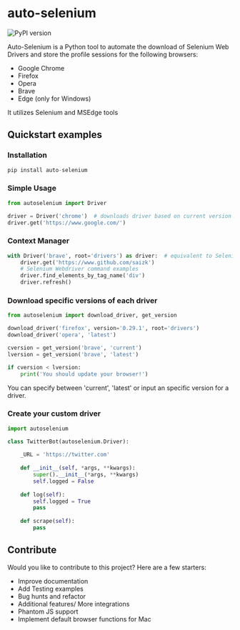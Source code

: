 # auto-selenium
![PyPI version](https://img.shields.io/pypi/v/auto-selenium)

Auto-Selenium is a Python tool to automate the download of Selenium Web Drivers and store the profile sessions for the following browsers:
* Google Chrome
* Firefox
* Opera
* Brave
* Edge (only for Windows)

It utilizes Selenium and MSEdge tools

## Quickstart examples
### Installation
```Python
pip install auto-selenium
```

### Simple Usage
```Python
from autoselenium import Driver

driver = Driver('chrome')  # downloads driver based on current version of the browser
driver.get('https://www.google.com/')
```

### Context Manager
```Python
with Driver('brave', root='drivers') as driver:  # equivalent to Selenium's WebDriver object
    driver.get('https://www.github.com/saizk')
    # Selenium Webdriver command examples
    driver.find_elements_by_tag_name('div')
    driver.refresh()
```

### Download specific versions of each driver
```Python
from autoselenium import download_driver, get_version

download_driver('firefox', version='0.29.1', root='drivers')
download_driver('opera', 'latest')

cversion = get_version('brave', 'current')
lversion = get_version('brave', 'latest')

if cversion < lversion:
    print('You should update your browser!')
```
You can specify between 'current', 'latest' or input an specific version for a driver.

### Create your custom driver
```Python
import autoselenium

class TwitterBot(autoselenium.Driver):
    
    _URL = 'https://twitter.com'
    
    def __init__(self, *args, **kwargs):
        super().__init__(*args, **kwargs)
        self.logged = False
    
    def log(self):
        self.logged = True
        pass
    
    def scrape(self):
        pass
```
## Contribute
Would you like to contribute to this project? Here are a few starters:
- Improve documentation
- Add Testing examples
- Bug hunts and refactor
- Additional features/ More integrations
- Phantom JS support
- Implement default browser functions for Mac 
